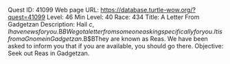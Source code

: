 Quest ID: 41099
Web page URL: https://database.turtle-wow.org/?quest=41099
Level: 46
Min Level: 40
Race: 434
Title: A Letter From Gadgetzan
Description: Hail $c, I have news for you.$B$BWe got a letter from someone asking specifically for you. It is from a Gnome in Gadgetzan.$B$BThey are known as Reas. We have been asked to inform you that if you are available, you should go there.
Objective: Seek out Reas in Gadgetzan.
